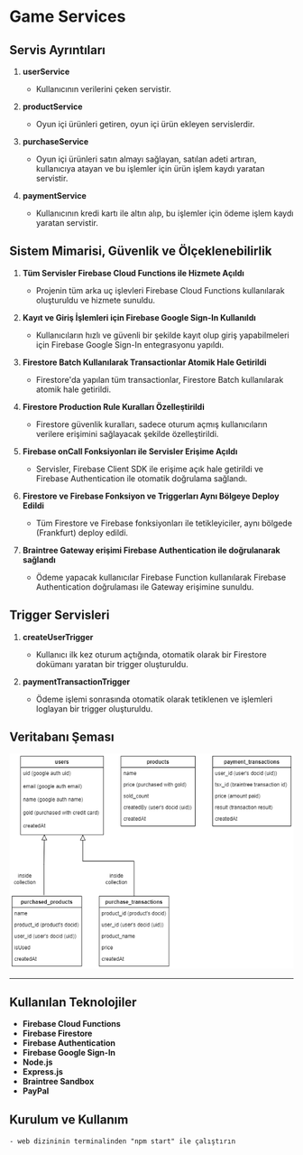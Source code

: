 # Game Services

## Servis Ayrıntıları

1. **userService**
   - Kullanıcının verilerini çeken servistir.

2. **productService**
   - Oyun içi ürünleri getiren, oyun içi ürün ekleyen servislerdir.

3. **purchaseService**
   - Oyun içi ürünleri satın almayı sağlayan, satılan adeti artıran, kullanıcıya atayan ve bu işlemler için ürün işlem kaydı yaratan servistir.

4. **paymentService**
   - Kullanıcının kredi kartı ile altın alıp, bu işlemler için ödeme işlem kaydı yaratan servistir.

## Sistem Mimarisi, Güvenlik ve Ölçeklenebilirlik

1. **Tüm Servisler Firebase Cloud Functions ile Hizmete Açıldı**
   - Projenin tüm arka uç işlevleri Firebase Cloud Functions kullanılarak oluşturuldu ve hizmete sunuldu.

2. **Kayıt ve Giriş İşlemleri için Firebase Google Sign-In Kullanıldı**
   - Kullanıcıların hızlı ve güvenli bir şekilde kayıt olup giriş yapabilmeleri için Firebase Google Sign-In entegrasyonu yapıldı.

3. **Firestore Batch Kullanılarak Transactionlar Atomik Hale Getirildi**
   - Firestore'da yapılan tüm transactionlar, Firestore Batch kullanılarak atomik hale getirildi.

4. **Firestore Production Rule Kuralları Özelleştirildi**
   - Firestore güvenlik kuralları, sadece oturum açmış kullanıcıların verilere erişimini sağlayacak şekilde özelleştirildi.

5. **Firebase onCall Fonksiyonları ile Servisler Erişime Açıldı**
   - Servisler, Firebase Client SDK ile erişime açık hale getirildi ve Firebase Authentication ile otomatik doğrulama sağlandı.

6. **Firestore ve Firebase Fonksiyon ve Triggerları Aynı Bölgeye Deploy Edildi**
   - Tüm Firestore ve Firebase fonksiyonları ile tetikleyiciler, aynı bölgede (Frankfurt) deploy edildi.

7. **Braintree Gateway erişimi Firebase Authentication ile doğrulanarak sağlandı**
   - Ödeme yapacak kullanıcılar Firebase Function kullanılarak Firebase Authentication doğrulaması ile Gateway erişimine sunuldu. 

## Trigger Servisleri

1. **createUserTrigger**
   - Kullanıcı ilk kez oturum açtığında, otomatik olarak bir Firestore dokümanı yaratan bir trigger oluşturuldu.

2. **paymentTransactionTrigger**
   - Ödeme işlemi sonrasında otomatik olarak tetiklenen ve işlemleri loglayan bir trigger oluşturuldu.

## Veritabanı Şeması

![Veritabanı Şeması](dbschema.png)

---

## Kullanılan Teknolojiler

- **Firebase Cloud Functions**
- **Firebase Firestore**
- **Firebase Authentication**
- **Firebase Google Sign-In**
- **Node.js**
- **Express.js**
- **Braintree Sandbox**
- **PayPal**

## Kurulum ve Kullanım

    - web dizininin terminalinden "npm start" ile çalıştırın
